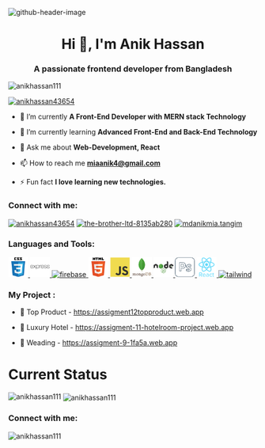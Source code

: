 ![github-header-image](https://github.com/AnikHassan111/AnikHassan111/assets/138325782/55a4bf58-95e4-4b7e-b17b-4f4b57e099e2)
</h1>
<h1 align="center">Hi 👋, I'm Anik Hassan</h1>
<h3 align="center">A passionate frontend developer from Bangladesh</h3>

<img
  align="right"
  width="400px"
  src="https://camo.githubusercontent.com/cae12fddd9d6982901d82580bdf321d81fb299141098ca1c2d4891870827bf17/68747470733a2f2f6d69726f2e6d656469756d2e636f6d2f6d61782f313336302f302a37513379765349765f7430696f4a2d5a2e676966"
  alt=""
/>

<p align="left"> <img src="https://komarev.com/ghpvc/?username=anikhassan111&label=Profile%20views&color=0e75b6&style=flat" alt="anikhassan111" /> </p>

<p align="left"> <a href="https://twitter.com/anikhassan43654" target="blank"><img src="https://img.shields.io/twitter/follow/anikhassan43654?logo=twitter&style=for-the-badge" alt="anikhassan43654" /></a> </p>

- 🔭 I’m currently **A Front-End Developer with MERN stack Technology**

- 🌱 I’m currently learning **Advanced Front-End and Back-End Technology**

- 💬 Ask me about **Web-Development, React**

- 📫 How to reach me **miaanik4@gmail.com**

- ⚡ Fun fact **I love learning new technologies.**



<h3 align="left">Connect with me:</h3>
<p align="left">
<a href="https://twitter.com/anikhassan43654" target="blank"><img align="center" src="https://raw.githubusercontent.com/rahuldkjain/github-profile-readme-generator/master/src/images/icons/Social/twitter.svg" alt="anikhassan43654" height="30" width="40" /></a>
<a href="https://linkedin.com/in/the-brother-ltd-8135ab280" target="blank"><img align="center" src="https://raw.githubusercontent.com/rahuldkjain/github-profile-readme-generator/master/src/images/icons/Social/linked-in-alt.svg" alt="the-brother-ltd-8135ab280" height="30" width="40" /></a>
<a href="https://fb.com/mdanikmia.tangim" target="blank"><img align="center" src="https://raw.githubusercontent.com/rahuldkjain/github-profile-readme-generator/master/src/images/icons/Social/facebook.svg" alt="mdanikmia.tangim" height="30" width="40" /></a>
</p>

<h3 align="left">Languages and Tools:</h3>
<p align="left"> <a href="https://www.w3schools.com/css/" target="_blank" rel="noreferrer"> <img src="https://raw.githubusercontent.com/devicons/devicon/master/icons/css3/css3-original-wordmark.svg" alt="css3" width="40" height="40"/> </a> <a href="https://expressjs.com" target="_blank" rel="noreferrer"> <img src="https://raw.githubusercontent.com/devicons/devicon/master/icons/express/express-original-wordmark.svg" alt="express" width="40" height="40"/> </a> <a href="https://firebase.google.com/" target="_blank" rel="noreferrer"> <img src="https://www.vectorlogo.zone/logos/firebase/firebase-icon.svg" alt="firebase" width="40" height="40"/> </a> <a href="https://www.w3.org/html/" target="_blank" rel="noreferrer"> <img src="https://raw.githubusercontent.com/devicons/devicon/master/icons/html5/html5-original-wordmark.svg" alt="html5" width="40" height="40"/> </a> <a href="https://developer.mozilla.org/en-US/docs/Web/JavaScript" target="_blank" rel="noreferrer"> <img src="https://raw.githubusercontent.com/devicons/devicon/master/icons/javascript/javascript-original.svg" alt="javascript" width="40" height="40"/> </a> <a href="https://www.mongodb.com/" target="_blank" rel="noreferrer"> <img src="https://raw.githubusercontent.com/devicons/devicon/master/icons/mongodb/mongodb-original-wordmark.svg" alt="mongodb" width="40" height="40"/> </a> <a href="https://nodejs.org" target="_blank" rel="noreferrer"> <img src="https://raw.githubusercontent.com/devicons/devicon/master/icons/nodejs/nodejs-original-wordmark.svg" alt="nodejs" width="40" height="40"/> </a> <a href="https://www.photoshop.com/en" target="_blank" rel="noreferrer"> <img src="https://raw.githubusercontent.com/devicons/devicon/master/icons/photoshop/photoshop-line.svg" alt="photoshop" width="40" height="40"/> </a> <a href="https://reactjs.org/" target="_blank" rel="noreferrer"> <img src="https://raw.githubusercontent.com/devicons/devicon/master/icons/react/react-original-wordmark.svg" alt="react" width="40" height="40"/> </a> <a href="https://tailwindcss.com/" target="_blank" rel="noreferrer"> <img src="https://www.vectorlogo.zone/logos/tailwindcss/tailwindcss-icon.svg" alt="tailwind" width="40" height="40"/> </a> </p>
  <h3 align="left">My Project :</h3>

- 📄 Top Product - https://assigment12topproduct.web.app

- 📄 Luxury Hotel - https://assigment-11-hotelroom-project.web.app

- 📄 Weading - https://assigment-9-1fa5a.web.app
  

<h1>Current Status</h1>
<p><img align="left" src="https://github-readme-stats.vercel.app/api/top-langs?username=anikhassan111&show_icons=true&locale=en&layout=compact" alt="anikhassan111" /></p>

<p>&nbsp;<img align="center" src="https://github-readme-stats.vercel.app/api?username=anikhassan111&show_icons=true&locale=en" alt="anikhassan111" /></p>
<h3 align="left">Connect with me:</h3>
<p><img align="center" src="https://github-readme-streak-stats.herokuapp.com/?user=anikhassan111&" alt="anikhassan111" /></p>
